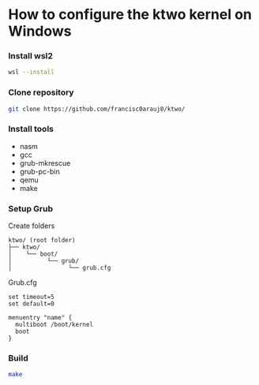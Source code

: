 # How to configure the ktwo kernel on Windows

### **Install wsl2**

```bash
wsl --install
```


### **Clone repository**

```bash
git clone https://github.com/francisc0arauj0/ktwo/
```

### **Install tools**

- nasm
- gcc
- grub-mkrescue
- grub-pc-bin
- qemu
- make

### **Setup Grub**

Create folders

```
ktwo/ (root folder)
├── ktwo/
│    └── boot/
│          └── grub/
│                └── grub.cfg
```

Grub.cfg

```
set timeout=5
set default=0

menuentry "name" {
  multiboot /boot/kernel
  boot
}
```

### **Build**

```bash
make
```